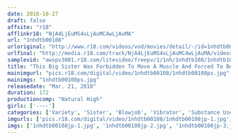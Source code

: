 ```yaml
---
date: 2018-10-27
draft: false
affsite: "r18"
afflinkr18: "NjA4LjEuMS4xLjAuMC4wLjAuMA"
url: "1nhdtb00108"
urloriginal: "http://www.r18.com/videos/vod/movies/detail/-/id=1nhdtb00108"
urlfinal: "http://media.r18.com/track/NjA4LjEuMS4xLjAuMC4wLjAuMA/videos/vod/movies/detail/-/id=1nhdtb00108"
samplevid: "awspv3001.r18.com/litevideo/freepv/1/1nh/1nhdtb108/1nhdtb108_dmb_w.mp4"
title: "This Big Sister Was Forbidden To Move A Muscle And Forced To Become Human Furniture While Enduring Orgasmic Torture With A Strapped-On Vibrator"
mainimgurl: "pics.r18.com/digital/video/1nhdtb00108/1nhdtb00108ps.jpg"
mainimgs: "1nhdtb00108ps.jpg"
releasedate: "Mar. 21, 2018"
duration: 172
productioncomp: "Natural High"
girls: ['----']
categories: ['Variety', 'Sister', 'Blowjob', 'Vibrator', 'Substance Use', 'Squirting', 'Hi-Def']
imgurls: ['pics.r18.com/digital/video/1nhdtb00108/1nhdtb00108jp-1.jpg', 'pics.r18.com/digital/video/1nhdtb00108/1nhdtb00108jp-2.jpg', 'pics.r18.com/digital/video/1nhdtb00108/1nhdtb00108jp-3.jpg', 'pics.r18.com/digital/video/1nhdtb00108/1nhdtb00108jp-4.jpg', 'pics.r18.com/digital/video/1nhdtb00108/1nhdtb00108jp-5.jpg', 'pics.r18.com/digital/video/1nhdtb00108/1nhdtb00108jp-6.jpg', 'pics.r18.com/digital/video/1nhdtb00108/1nhdtb00108jp-7.jpg', 'pics.r18.com/digital/video/1nhdtb00108/1nhdtb00108jp-8.jpg', 'pics.r18.com/digital/video/1nhdtb00108/1nhdtb00108jp-9.jpg', 'pics.r18.com/digital/video/1nhdtb00108/1nhdtb00108jp-10.jpg', 'pics.r18.com/digital/video/1nhdtb00108/1nhdtb00108jp-11.jpg', 'pics.r18.com/digital/video/1nhdtb00108/1nhdtb00108jp-12.jpg', 'pics.r18.com/digital/video/1nhdtb00108/1nhdtb00108jp-13.jpg', 'pics.r18.com/digital/video/1nhdtb00108/1nhdtb00108jp-14.jpg', 'pics.r18.com/digital/video/1nhdtb00108/1nhdtb00108jp-15.jpg', 'pics.r18.com/digital/video/1nhdtb00108/1nhdtb00108jp-16.jpg', 'pics.r18.com/digital/video/1nhdtb00108/1nhdtb00108jp-17.jpg', 'pics.r18.com/digital/video/1nhdtb00108/1nhdtb00108jp-18.jpg', 'pics.r18.com/digital/video/1nhdtb00108/1nhdtb00108jp-19.jpg', 'pics.r18.com/digital/video/1nhdtb00108/1nhdtb00108jp-20.jpg']
imgs: ['1nhdtb00108jp-1.jpg', '1nhdtb00108jp-2.jpg', '1nhdtb00108jp-3.jpg', '1nhdtb00108jp-4.jpg', '1nhdtb00108jp-5.jpg', '1nhdtb00108jp-6.jpg', '1nhdtb00108jp-7.jpg', '1nhdtb00108jp-8.jpg', '1nhdtb00108jp-9.jpg', '1nhdtb00108jp-10.jpg', '1nhdtb00108jp-11.jpg', '1nhdtb00108jp-12.jpg', '1nhdtb00108jp-13.jpg', '1nhdtb00108jp-14.jpg', '1nhdtb00108jp-15.jpg', '1nhdtb00108jp-16.jpg', '1nhdtb00108jp-17.jpg', '1nhdtb00108jp-18.jpg', '1nhdtb00108jp-19.jpg', '1nhdtb00108jp-20.jpg']
---
```

